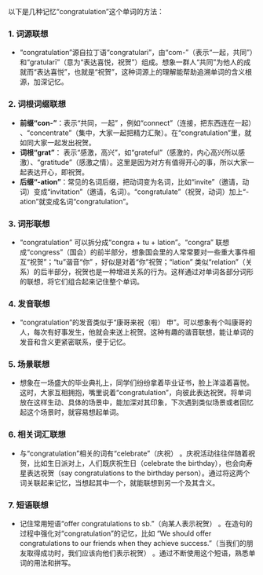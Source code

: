 以下是几种记忆“congratulation”这个单词的方法：

### 1. 词源联想
 - “congratulation”源自拉丁语“congratulari”，由“com-”（表示“一起，共同”）和“gratularī”（意为“表达喜悦，祝贺”）组成。想象一群人“共同”为他人的成就而“表达喜悦”，也就是“祝贺”，这种词源上的理解能帮助追溯单词的含义根源，加深记忆。

### 2. 词根词缀联想
 - **前缀“con-”**：表示“共同，一起” ，例如“connect”（连接，把东西连在一起） 、“concentrate”（集中，大家一起把精力汇聚）。在“congratulation”里，就如同大家一起发出祝贺。
 - **词根“grat”**： 表示“感激，高兴”，如“grateful”（感激的，内心高兴所以感激）、“gratitude”（感激之情）。这里是因为对方有值得开心的事，所以大家一起表达开心，即祝贺。
 - **后缀“-ation”**：常见的名词后缀，把动词变为名词，比如“invite”（邀请，动词）变成“invitation”（邀请，名词）。“congratulate”（祝贺，动词）加上“-ation”就变成名词“congratulation”。

### 3. 词形联想
 - “congratulation” 可以拆分成“congra + tu + lation”。“congra” 联想成“congress”（国会）的前半部分，想象国会里的人常常要对一些重大事件相互“祝贺”；“tu”谐音“你” ，好似是对着“你”祝贺；“lation” 类似“relation”（关系）的后半部分，祝贺也是一种增进关系的行为。这样通过对单词各部分词形的联想，将它们组合起来记住整个单词。

### 4. 发音联想
 - “congratulation”的发音类似于“康哥来祝（啦） 申”。可以想象有个叫康哥的人，每次有好事发生，他就会来送上祝贺。这种有趣的谐音联想，能让单词的发音和含义更紧密联系，便于记忆。

### 5. 场景联想
 - 想象在一场盛大的毕业典礼上，同学们纷纷拿着毕业证书，脸上洋溢着喜悦。这时，大家互相拥抱，嘴里说着“congratulation”，向彼此表达祝贺。将单词放在这样生动、具体的场景中，能加深对其印象，下次遇到类似场景或者回忆起这个场景时，就容易想起单词。

### 6. 相关词汇联想
 - 与“congratulation”相关的词有“celebrate”（庆祝） 。庆祝活动往往伴随着祝贺，比如生日派对上，人们既庆祝生日（celebrate the birthday），也会向寿星表达祝贺（say congratulations to the birthday person）。通过将这两个词关联起来记忆，当想起其中一个，就能联想到另一个及其含义。

### 7. 短语联想
 - 记住常用短语“offer congratulations to sb.”（向某人表示祝贺） 。在造句的过程中强化对“congratulation”的记忆，比如 “We should offer congratulations to our friends when they achieve success.”（当我们的朋友取得成功时，我们应该向他们表示祝贺） 。通过不断使用这个短语，熟悉单词的用法和拼写。 